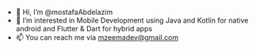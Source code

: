 - 👋 Hi, I’m @mostafaAbdelazim
- 👀 I’m interested in Mobile Development using Java and Kotlin for native android and Flutter & Dart for hybrid apps
- 📫 You can reach me via mzeemadev@gmail.com

<!---
mostafaAbdelazim/mostafaAbdelazim is a ✨ special ✨ repository because its `README.md` (this file) appears on your GitHub profile.
You can click the Preview link to take a look at your changes.
--->
